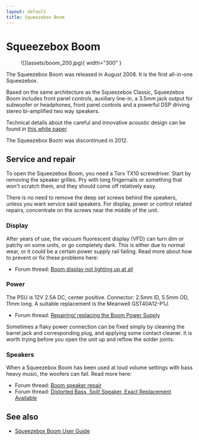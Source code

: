 ```yaml
---
layout: default
title: Squeezebox Boom
---
```


# Squeezebox Boom

<figure markdown="span">
  ![](assets/boom_200.jpg){ width="300" }
</figure>

The Squeezebox Boom was released in August 2008. It is the first all-in-one Squeezebox.

Based on the same architecture as the Squeezebox Classic, Squeezebox Boom includes front panel controls, auxiliary line-in, a 3.5mm jack output for subwoofer or headphones, front panel controls and a powerful DSP driving stereo bi-amplified two way speakers.

Technical details about the careful and innovative acoustic design can be found in [this white paper](assets/Logitech_Squeezebox_Boom_Audio_Design.pdf).

The Squeezebox Boom was discontinued in 2012.

## Service and repair

To open the Squeezebox Boom, you need a Torx TX10 screwdriver. Start by removing the speaker grilles. Pry with long fingernails or something that won't scratch them, and they should come off relatively easy.

There is no need to remove the deep set screws behind the speakers, unless you want service said speakers. For display, power or control related repairs, concentrate on the screws near the middle of the unit.

### Display

After years of use, the vacuum fluorescent display (VFD) can turn dim or patchy on some units, or go completely dark. This is either due to normal wear, or it could be a certain power supply rail failing. Read more about how to prevent or fix these problems here:

- Forum thread: [Boom display not lighting up at all ](https://forums.slimdevices.com/showthread.php?106381-Boom-display-not-lighting-up-at-all)

### Power

The PSU is 12V 2.5A DC, center positive. Connector: 2.5mm ID, 5.5mm OD, 11mm long. A suitable replacement is the Meanwell GST40A12-P1J.

- Forum thread: [Repairing/ replacing the Boom Power Supply](https://forums.slimdevices.com/showthread.php?55668-Repairing-replacing-the-Boom-Power-Supply)

Sometimes a flaky power connection can be fixed simply by cleaning the barrel jack and corresponding plug, and applying some contact cleaner. It is worth trying before you open the unit up and reflow the solder joints.

### Speakers

When a Squeezebox Boom has been used at loud volume settings with bass heavy music, the woofers can fail. Read more here:

- Forum thread: [Boom speaker repair](https://forums.slimdevices.com/showthread.php?108615-Boom-speaker-repair)
- Forum thread: [Distorted Bass, Spilt Speaker, Exact Replacement Available ](https://forums.slimdevices.com/showthread.php?105534-Distorted-Bass-Spilt-Speaker-Exact-Replacement-Available)

## See also

- [Squeezebox Boom User Guide](https://downloads.lms-community.org/docs/Squeezebox%20Boom.pdf)
